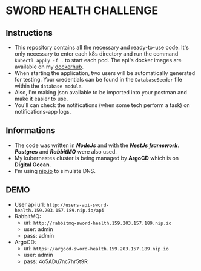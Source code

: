 # **SWORD HEALTH CHALLENGE**

## Instructions

- This repository contains all the necessary and ready-to-use code. It's only necessary to enter each k8s directory and run the command `kubectl apply -f .` to start each pod. The api's docker images are available on my [dockerhub](https://hub.docker.com/repositories).
- When starting the application, two users will be automatically generated for testing. Your credentials can be found in the `DatabaseSeeder` file within the `database module`.
- Also, I'm making json available to be imported into your postman and make it easier to use.
- You'll can check the notifications (when some tech perform a task) on notifications-app logs.

## Informations

- The code was written in **_NodeJs_** and with the **_NestJs framework_**. **_Postgres_** and **_RabbitMQ_** were also used.
- My kubernestes cluster is being managed by **ArgoCD** which is on **Digital Ocean**.
- I'm using [nip.io](https://nip.io) to simulate DNS.

## DEMO

- User api url: `http://users-api-sword-health.159.203.157.189.nip.io/api`
- RabbitMQ:
  - url: `http://rabbitmq-sword-health.159.203.157.189.nip.io`
  - user: admin
  - pass: admin
- ArgoCD:
  - url: `https://argocd-sword-health.159.203.157.189.nip.io`
  - user: admin
  - pass: 4o5ADu7nc7hr5t9R
